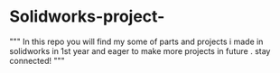 # Solidworks-project-
"""
In this repo you will find my some of parts and projects i made in solidworks in 1st year and eager to make more projects in future . stay connected!
"""
